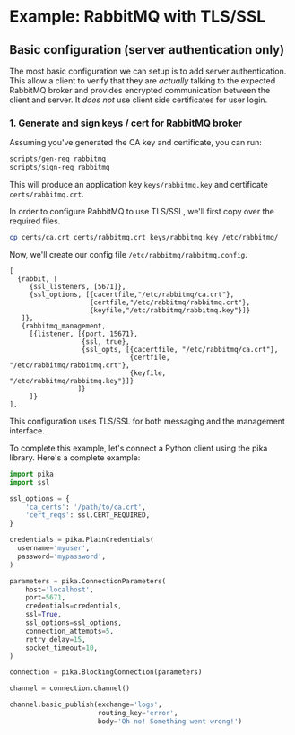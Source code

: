 # Example: RabbitMQ with TLS/SSL

## Basic configuration (server authentication only)

The most basic configuration we can setup is to add server authentication. This
allow a client to verify that they are *actually* talking to the expected RabbitMQ
broker and provides encrypted communication between the client and server. It *does
not* use client side certificates for user login.

### 1. Generate and sign keys / cert for RabbitMQ broker

Assuming you've generated the CA key and certificate, you can run:

```sh
scripts/gen-req rabbitmq
scripts/sign-req rabbitmq
```

This will produce an application key `keys/rabbitmq.key` and certificate
`certs/rabbitmq.crt`.

In order to configure RabbitMQ to use TLS/SSL, we'll first copy over the
required files.

```sh
cp certs/ca.crt certs/rabbitmq.crt keys/rabbitmq.key /etc/rabbitmq/
```

Now, we'll create our config file `/etc/rabbitmq/rabbitmq.config`.

```
[
  {rabbit, [
     {ssl_listeners, [5671]},
     {ssl_options, [{cacertfile,"/etc/rabbitmq/ca.crt"},
                    {certfile,"/etc/rabbitmq/rabbitmq.crt"},
                    {keyfile,"/etc/rabbitmq/rabbitmq.key"}]}
   ]},
   {rabbitmq_management,
     [{listener, [{port, 15671},
                  {ssl, true},
                  {ssl_opts, [{cacertfile, "/etc/rabbitmq/ca.crt"},
                              {certfile, "/etc/rabbitmq/rabbitmq.crt"},
                              {keyfile, "/etc/rabbitmq/rabbitmq.key"}]}
                 ]}
     ]}
].
```

This configuration uses TLS/SSL for both messaging and the management
interface.

To complete this example, let's connect a Python client using the pika
library. Here's a complete example:

```python
import pika
import ssl

ssl_options = {
    'ca_certs': '/path/to/ca.crt',
    'cert_reqs': ssl.CERT_REQUIRED,
}

credentials = pika.PlainCredentials(
  username='myuser',
  password='mypassword',
)

parameters = pika.ConnectionParameters(
    host='localhost',
    port=5671,
    credentials=credentials,
    ssl=True,
    ssl_options=ssl_options,
    connection_attempts=5,
    retry_delay=15,
    socket_timeout=10,
)

connection = pika.BlockingConnection(parameters)

channel = connection.channel()

channel.basic_publish(exchange='logs',
                      routing_key='error',
                      body='Oh no! Something went wrong!')
```
